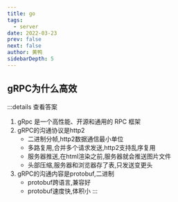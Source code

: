 ```yaml
---
title: go
tags: 
  - server
date: 2022-03-23
prev: false
next: false
author: 黄鸭
sidebarDepth: 5
---
```


## gRPC为什么高效

:::details 查看答案
1. gRpc 是一个高性能、开源和通用的 RPC 框架
2. gRPC的沟通协议是http2
	- 二进制分帧,http2数据通信最小单位
	- 多路复用,合并多个请求发送,http2支持乱序复用
	- 服务器推送,在html渲染之前,服务器就会推送图片文件
	- 头部压缩,服务器和浏览器存了表,只发送变更头
3. gRPC的沟通内容是protobuf,二进制
	- protobuf跨语言,兼容好
	- protobuf速度快,体积小
:::